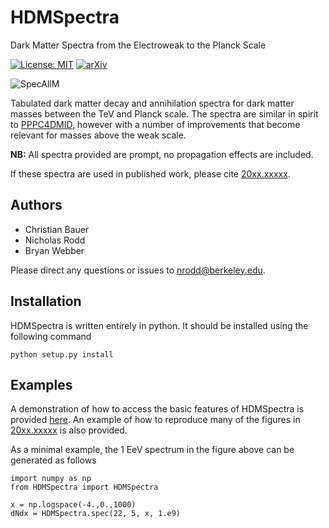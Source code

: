 # HDMSpectra
Dark Matter Spectra from the Electroweak to the Planck Scale

[![License: MIT](https://img.shields.io/badge/License-MIT-yellow.svg)](https://opensource.org/licenses/MIT)
[![arXiv](https://img.shields.io/badge/arXiv-20xx.xxxxx%20-green.svg)](https://arxiv.org/abs/20xx.xxxxx)

![SpecAllM](https://github.com/nickrodd/HDMSpectra/blob/master/examples/bbbar_allM.png "Dark Matter to b-bbar to photons, all masses")

Tabulated dark matter decay and annihilation spectra for dark matter masses between the TeV and Planck scale. The spectra are similar in spirit to [PPPC4DMID](http://www.marcocirelli.net/PPPC4DMID.html), however with a number of improvements that become relevant for masses above the weak scale.

**NB:** All spectra provided are prompt, no propagation effects are included.

If these spectra are used in published work, please cite [20xx.xxxxx](https://arxiv.org/abs/20xx.xxxxx).

## Authors

- Christian Bauer
- Nicholas Rodd
- Bryan Webber

Please direct any questions or issues to nrodd@berkeley.edu.

## Installation

HDMSpectra is written entirely in python. It should be installed using the following command

```
python setup.py install
```

## Examples

A demonstration of how to access the basic features of HDMSpectra is provided [here](https://github.com/nickrodd/HDMSpectra/tree/master/examples). An example of how to reproduce many of the figures in [20xx.xxxxx](https://arxiv.org/abs/20xx.xxxxx) is also provided.

As a minimal example, the 1 EeV spectrum in the figure above can be generated as follows

```
import numpy as np
from HDMSpectra import HDMSpectra

x = np.logspace(-4.,0.,1000)
dNdx = HDMSpectra.spec(22, 5, x, 1.e9)
```
